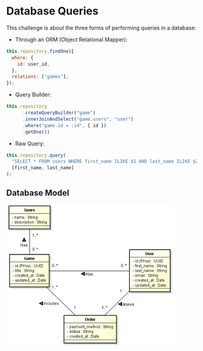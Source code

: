 # Database Queries

This challenge is about the three forms of performing queries in a database:

- Through an ORM (Object Relational Mapper):

```js
this.repository.findOne({
  where: {
    id: user_id,
  },
  relations: ["games"],
});
```

- Query Builder:

```js
this.repository
      .createQueryBuilder("game")
      .innerJoinAndSelect("game.users", "user")
      .where("game.id = :id", { id })
      .getOne())
```

- Raw Query:

```js
this.repository.query(
  "SELECT * FROM users WHERE first_name ILIKE $1 AND last_name ILIKE $2",
  [first_name, last_name]
);
```

## Database Model

<img src=".github/uml_model.png" alt="Database Model" width="444px">
